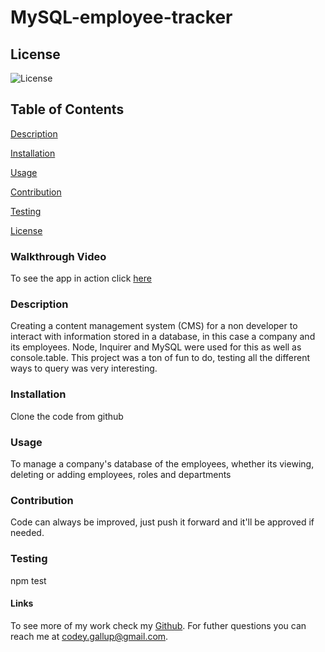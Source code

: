# MySQL-employee-tracker

  ## License 
  ![License](https://img.shields.io/badge/license-Apache-00beef)

  ## Table of Contents
  [Description](#description)

  [Installation](#installation)

  [Usage](#usage)

  [Contribution](#contribution)

  [Testing](#test)
  
  [License](#license)

  ### Walkthrough Video

  To see the app in action click [here]()

  ### Description

  Creating a content management system (CMS) for a non developer to interact with information stored in a database, in this case a company and its employees. Node, Inquirer and MySQL were used for this as well as console.table. This project was a ton of fun to do, testing all the different ways to query was very interesting. 

  ### Installation

  Clone the code from github

  ### Usage

  To manage a company's database of the employees, whether its viewing, deleting or adding employees, roles and departments

  ### Contribution

  Code can always be improved, just push it forward and it'll be approved if needed.

  ### Testing

  npm test

  #### Links

  To see more of my work check my [Github](https://github.com/Codeyg12). For futher questions you can reach me at codey.gallup@gmail.com.
